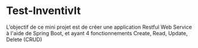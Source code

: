 # Test-InventivIt
L’objectif de ce mini projet est de créer une application Restful Web Service à l'aide de Spring Boot, et ayant 4 fonctionnements Create, Read, Update, Delete (CRUD)
